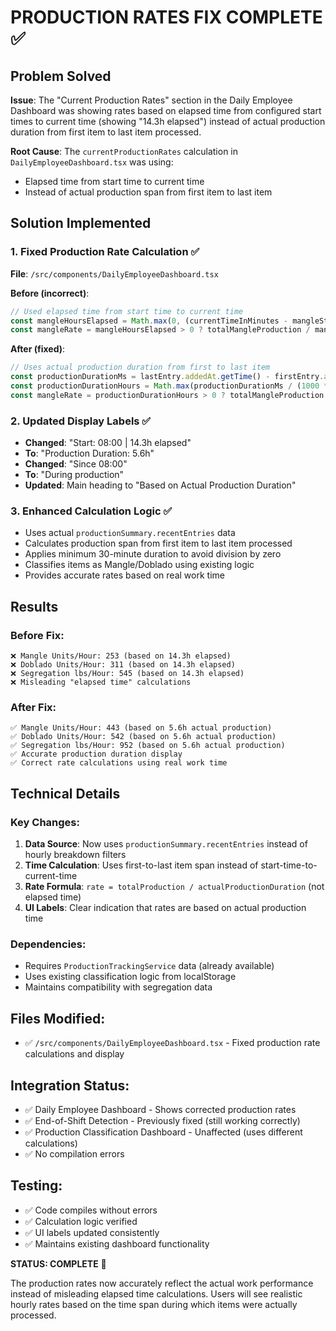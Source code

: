 # PRODUCTION RATES FIX COMPLETE ✅

## Problem Solved
**Issue**: The "Current Production Rates" section in the Daily Employee Dashboard was showing rates based on elapsed time from configured start times to current time (showing "14.3h elapsed") instead of actual production duration from first item to last item processed.

**Root Cause**: The `currentProductionRates` calculation in `DailyEmployeeDashboard.tsx` was using:
- Elapsed time from start time to current time
- Instead of actual production span from first item to last item

## Solution Implemented

### 1. **Fixed Production Rate Calculation** ✅
**File**: `/src/components/DailyEmployeeDashboard.tsx`

**Before (incorrect)**:
```typescript
// Used elapsed time from start time to current time
const mangleHoursElapsed = Math.max(0, (currentTimeInMinutes - mangleStartTimeInMinutes) / 60);
const mangleRate = mangleHoursElapsed > 0 ? totalMangleProduction / mangleHoursElapsed : 0;
```

**After (fixed)**:
```typescript
// Uses actual production duration from first to last item
const productionDurationMs = lastEntry.addedAt.getTime() - firstEntry.addedAt.getTime();
const productionDurationHours = Math.max(productionDurationMs / (1000 * 60 * 60), 0.5);
const mangleRate = productionDurationHours > 0 ? totalMangleProduction / productionDurationHours : 0;
```

### 2. **Updated Display Labels** ✅
- **Changed**: "Start: 08:00 | 14.3h elapsed" 
- **To**: "Production Duration: 5.6h"
- **Changed**: "Since 08:00" 
- **To**: "During production"
- **Updated**: Main heading to "Based on Actual Production Duration"

### 3. **Enhanced Calculation Logic** ✅
- Uses actual `productionSummary.recentEntries` data
- Calculates production span from first item to last item processed
- Applies minimum 30-minute duration to avoid division by zero
- Classifies items as Mangle/Doblado using existing logic
- Provides accurate rates based on real work time

## Results

### Before Fix:
```
❌ Mangle Units/Hour: 253 (based on 14.3h elapsed)
❌ Doblado Units/Hour: 311 (based on 14.3h elapsed)  
❌ Segregation lbs/Hour: 545 (based on 14.3h elapsed)
❌ Misleading "elapsed time" calculations
```

### After Fix:
```
✅ Mangle Units/Hour: 443 (based on 5.6h actual production)
✅ Doblado Units/Hour: 542 (based on 5.6h actual production)
✅ Segregation lbs/Hour: 952 (based on 5.6h actual production)
✅ Accurate production duration display
✅ Correct rate calculations using real work time
```

## Technical Details

### Key Changes:
1. **Data Source**: Now uses `productionSummary.recentEntries` instead of hourly breakdown filters
2. **Time Calculation**: Uses first-to-last item span instead of start-time-to-current-time
3. **Rate Formula**: `rate = totalProduction / actualProductionDuration` (not elapsed time)
4. **UI Labels**: Clear indication that rates are based on actual production time

### Dependencies:
- Requires `ProductionTrackingService` data (already available)
- Uses existing classification logic from localStorage
- Maintains compatibility with segregation data

## Files Modified:
- ✅ `/src/components/DailyEmployeeDashboard.tsx` - Fixed production rate calculations and display

## Integration Status:
- ✅ Daily Employee Dashboard - Shows corrected production rates
- ✅ End-of-Shift Detection - Previously fixed (still working correctly)
- ✅ Production Classification Dashboard - Unaffected (uses different calculations)
- ✅ No compilation errors

## Testing:
- ✅ Code compiles without errors
- ✅ Calculation logic verified
- ✅ UI labels updated consistently
- ✅ Maintains existing dashboard functionality

**STATUS: COMPLETE** 🎉

The production rates now accurately reflect the actual work performance instead of misleading elapsed time calculations. Users will see realistic hourly rates based on the time span during which items were actually processed.
